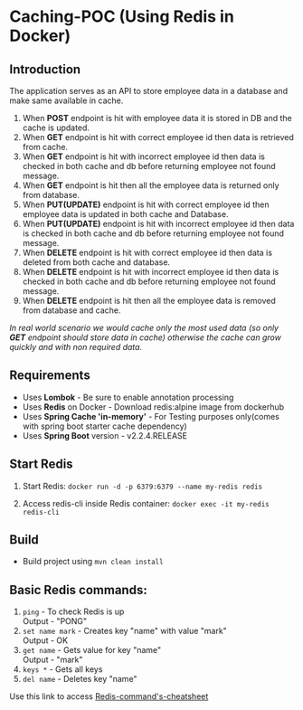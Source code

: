 # Caching-POC (Using Redis in Docker)

## Introduction 
The application serves as an API to store employee data in a database and make same available in cache.  

1. When **POST** endpoint is hit with employee data it is stored in DB and the cache is updated.  
2. When **GET** endpoint is hit with correct employee id then data is retrieved from cache.  
3. When **GET** endpoint is hit with incorrect employee id then data is checked in both cache and db before returning employee not found message.  
4. When **GET** endpoint is hit then all the employee data is returned only from database.  
5. When **PUT(UPDATE)** endpoint is hit with correct employee id then employee data is updated in both cache and Database.  
6. When **PUT(UPDATE)** endpoint is hit with incorrect employee id then data is checked in both cache and db before returning employee not found message.  
7. When **DELETE** endpoint is hit with correct employee id then data is deleted from both cache and database.  
8. When **DELETE** endpoint is hit with incorrect employee id then data is checked in both cache and db before returning employee not found message.  
9. When **DELETE** endpoint is hit then all the employee data is removed from database and cache.

 *In real world scenario we would cache only the most used data (so only **GET** endpoint should store data in cache) otherwise the cache can grow quickly and with non required data.*  
## Requirements
  * Uses **Lombok** - Be sure to enable annotation processing  
  * Uses **Redis** on Docker - Download redis:alpine image from dockerhub  
  * Uses **Spring Cache 'in-memory'** - For Testing purposes only(comes with spring boot starter cache dependency)  
  * Uses **Spring Boot** version - v2.2.4.RELEASE  

## Start Redis
1. Start Redis:
`docker run -d -p 6379:6379 --name my-redis redis`

2. Access redis-cli inside Redis container:
`docker exec -it my-redis redis-cli`  

## Build
  * Build project using `mvn clean install`  

## Basic Redis commands:  
1. `ping` - To check Redis is up  
Output - "PONG"  
2. `set name mark` - Creates key "name" with value "mark"  
Output - OK  
3. `get name` - Gets value for key "name"  
Output - "mark"  
4. `keys *` - Gets all keys  
5. `del name` - Deletes key "name"  

Use this link to access [Redis-command's-cheatsheet](https://gist.github.com/LeCoupa/1596b8f359ad8812c7271b5322c30946)  
